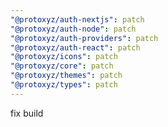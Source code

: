```yaml
---
"@protoxyz/auth-nextjs": patch
"@protoxyz/auth-node": patch
"@protoxyz/auth-providers": patch
"@protoxyz/auth-react": patch
"@protoxyz/icons": patch
"@protoxyz/core": patch
"@protoxyz/themes": patch
"@protoxyz/types": patch
---
```


fix build
